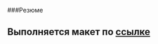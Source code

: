 ###Резюме

## Выполняется макет по <a href='https://www.figma.com/file/KC7y2TX2yeN1yLn4JMxXEv/CV-(Community)?node-id=0%3A1&mode=dev'>ссылке</a>
